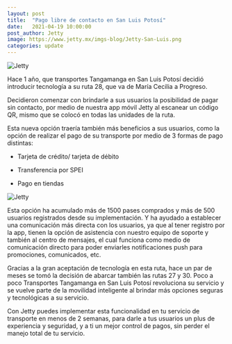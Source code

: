 ```yaml
---
layout: post
title:  "Pago libre de contacto en San Luis Potosí"
date:   2021-04-19 10:00:00
post_author: Jetty
image: https://www.jetty.mx/imgs-blog/Jetty-San-Luis.png
categories: update
---
```

![Jetty]({{site.baseurl}}/imgs-blog/Jetty-San-Luis.png)

Hace 1 año, que transportes Tangamanga en San Luis Potosí decidió introducir tecnología a su ruta 28, que va de María Cecilia a Progreso.

Decidieron comenzar con brindarle a sus usuarios la posibilidad de pagar sin contacto, por medio de nuestra app móvil Jetty al escanear un código QR, mismo que se colocó en todas las unidades de la ruta.

Esta nueva opción traería también más beneficios a sus usuarios, como la opción  de realizar el pago de su transporte por medio de 3 formas de pago distintas:

<ul>
  <li><p>Tarjeta de crédito/ tarjeta de débito</p></li>
  <li><p>Transferencia por SPEI</p></li>
  <li><p>Pago en tiendas</p></li>
</ul>

![Jetty]({{site.baseurl}}/imgs-blog/jetty-san-luis-bus.png)

Esta opción ha acumulado más de 1500 pases comprados y más de 500 usuarios registrados desde su implementación. Y ha ayudado a establecer una comunicación más directa con los usuarios, ya que al tener registro por la app, tienen la opción de asistencia con nuestro equipo de soporte y también al centro de mensajes, el cual funciona como medio de comunicación directo para poder enviarles notificaciones push para promociones, comunicados, etc.

Gracias a la gran aceptación de tecnología en esta ruta, hace un par de meses se tomó la decisión de abarcar también las rutas 27 y 30. Poco a poco Transportes Tangamanga en San Luis Potosí revoluciona su servicio y se vuelve parte de la movilidad inteligente al brindar más opciones seguras y tecnológicas a su servicio.

Con Jetty puedes implementar esta funcionalidad en tu servicio de transporte en menos de 2 semanas, para darle a tus usuarios un plus de experiencia y seguridad, y a ti un mejor control de pagos, sin perder el manejo total de tu servicio.

